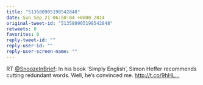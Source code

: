 ```yaml
---
title: "513580905198542848"
date: Sun Sep 21 06:50:04 +0000 2014
original-tweet-id: "513580905198542848"
retweets: 0
favorites: 0
reply-tweet-id: ""
reply-user-id: ""
reply-user-screen-name: ""
---
```

RT <a href="https://twitter.com/SnoozeInBrief">@SnoozeInBrief</a>: In his book ‘Simply English’, Simon Heffer recommends cutting redundant words. Well, he’s convinced me. http://t.co/9hHL…
